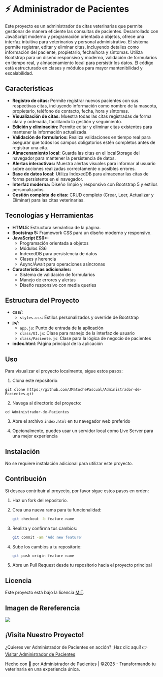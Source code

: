 # ⚡️ Administrador de Pacientes

Este proyecto es un administrador de citas veterinarias que permite gestionar de manera eficiente las consultas de pacientes. Desarrollado con JavaScript moderno y programación orientada a objetos, ofrece una interfaz intuitiva para veterinarios y personal administrativo. El sistema permite registrar, editar y eliminar citas, incluyendo detalles como información del paciente, propietario, fecha/hora y síntomas. Utiliza Bootstrap para un diseño responsivo y moderno, validación de formularios en tiempo real, y almacenamiento local para persistir los datos. El código está estructurado en clases y módulos para mayor mantenibilidad y escalabilidad.

## Características

- **Registro de citas:** Permite registrar nuevos pacientes con sus respectivas citas, incluyendo información como nombre de la mascota, propietario, teléfono de contacto, fecha, hora y síntomas.
- **Visualización de citas:** Muestra todas las citas registradas de forma clara y ordenada, facilitando la gestión y seguimiento.
- **Edición y eliminación:** Permite editar y eliminar citas existentes para mantener la información actualizada.
- **Validación de formularios:** Realiza validaciones en tiempo real para asegurar que todos los campos obligatorios estén completos antes de registrar una cita.
- **Almacenamiento local:** Guarda las citas en el localStorage del navegador para mantener la persistencia de datos.
- **Alertas interactivas:** Muestra alertas visuales para informar al usuario sobre acciones realizadas correctamente o posibles errores.
- **Base de datos local:** Utiliza IndexedDB para almacenar las citas de forma persistente en el navegador.
- **Interfaz moderna:** Diseño limpio y responsivo con Bootstrap 5 y estilos personalizados.
- **Gestión completa de citas:** CRUD completo (Crear, Leer, Actualizar y Eliminar) para las citas veterinarias.

## Tecnologías y Herramientas

- **HTML5:** Estructura semántica de la página.
- **Bootstrap 5:** Framework CSS para un diseño moderno y responsivo.
- **JavaScript ES6+:**
  - Programación orientada a objetos
  - Módulos ES6
  - IndexedDB para persistencia de datos
  - Clases y herencia
  - Async/Await para operaciones asíncronas
- **Características adicionales:**
  - Sistema de validación de formularios
  - Manejo de errores y alertas
  - Diseño responsivo con media queries

## Estructura del Proyecto

- **css/**:
  - `styles.css`: Estilos personalizados y override de Bootstrap
- **js/**:
  - `app.js`: Punto de entrada de la aplicación
  - `class/UI.js`: Clase para manejo de la interfaz de usuario
  - `class/Paciente.js`: Clase para la lógica de negocio de pacientes
- **index.html**: Página principal de la aplicación

## Uso

Para visualizar el proyecto localmente, sigue estos pasos:

1. Clona este repositorio:

```
git clone https://github.com/JMatochePascual/Administrador-de-Pacientes.git
```

2. Navega al directorio del proyecto:

```
cd Administrador-de-Pacientes
```

3. Abre el archivo `index.html` en tu navegador web preferido

4. Opcionalmente, puedes usar un servidor local como Live Server para una mejor experiencia

## Instalación

No se requiere instalación adicional para utilizar este proyecto.

## Contribución

Si deseas contribuir al proyecto, por favor sigue estos pasos en orden:

1. Haz un fork del repositorio.

2. Crea una nueva rama para tu funcionalidad:
   ```bash
   git checkout -b feature-name
   ```
3. Realiza y confirma tus cambios:
   ```bash
   git commit -am 'Add new feature'
   ```
4. Sube los cambios a tu repositorio:
   ```bash
   git push origin feature-name
   ```
5. Abre un Pull Request desde tu repositorio hacia el proyecto principal

## Licencia

Este proyecto está bajo la licencia [MIT](https://opensource.org/licenses/MIT).

## Imagen de Rereferencia

![](https://i.postimg.cc/4ytk6wnj/Pacientes-JS.png)

## ¡Visita Nuestro Proyecto!

¿Quieres ver Administrador de Pacientes en acción? ¡Haz clic aquí! 👉 [Visitar Administrador de Pacientes](https://jmatochepascual.github.io/Administrador-de-Pacientes/)

Hecho con 💚 por Administrador de Pacientes | ©2025 - Transformando tu veterinaria en una experiencia única.
